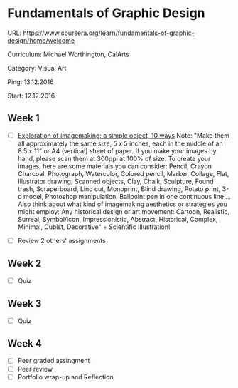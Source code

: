 # Fundamentals of Graphic Design

URL: https://www.coursera.org/learn/fundamentals-of-graphic-design/home/welcome

Curriculum: Michael Worthington, CalArts

Category: Visual Art

Ping: 13.12.2016

Start: 12.12.2016

## Week 1

- [ ] [Exploration of imagemaking: a simple object, 10 ways](https://www.coursera.org/learn/fundamentals-of-graphic-design/peer/3W48d/brief-1-1-explorations-in-imagemaking-required) Note: "Make them all approximately the same size, 5 x 5 inches, each in the middle of an 8.5 x 11" or A4 (vertical) sheet of paper. If you make your images by hand, please scan them at 300ppi at 100% of size. To create your images, here are some materials you can consider: Pencil, Crayon Charcoal, Photograph, Watercolor, Colored pencil, Marker, Collage, Flat, Illustrator drawing, Scanned objects, Clay, Chalk, Sculpture, Found trash, Scraperboard, Lino cut, Monoprint, Blind drawing, Potato print, 3-d model, Photoshop manipulation, Ballpoint pen in one continuous line ... Also think about what kind of imagemaking aesthetics or strategies you might employ: Any historical design or art movement: Cartoon, Realistic, Surreal, Symbol/icon, Impressionistic, Abstract, Historical, Complex, Minimal, Cubist, Decorative" + Scientific Illustration!
- [ ] Review 2 others' assignments


## Week 2

- [ ] Quiz

## Week 3

- [ ] Quiz

## Week 4

- [ ] Peer graded assingment
- [ ] Peer review
- [ ] Portfolio wrap-up and Reflection
